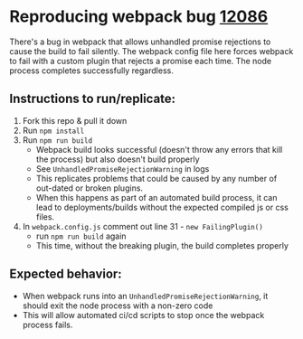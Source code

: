 # Reproducing webpack bug [12086](https://github.com/webpack/webpack/issues/12086)

There's a bug in webpack that allows unhandled promise rejections to cause the build to fail silently. The webpack config file here forces webpack to fail with a custom plugin that rejects a promise each time. The node process completes successfully regardless.


## Instructions to run/replicate:

1. Fork this repo & pull it down
2. Run `npm install`
3. Run `npm run build`
    * Webpack build looks successful (doesn't throw any errors that kill the process) but also doesn't build properly
    * See `UnhandledPromiseRejectionWarning` in logs
    * This replicates problems that could be caused by any number of out-dated or broken plugins.
    * When this happens as part of an automated build process, it can lead to deployments/builds without the expected compiled js or css files.
4. In `webpack.config.js` comment out line 31 - `new FailingPlugin()`
    * run `npm run build` again
    * This time, without the breaking plugin, the build completes properly

## Expected behavior:
* When webpack runs into an `UnhandledPromiseRejectionWarning`, it should exit the node process with a non-zero code
* This will allow automated ci/cd scripts to stop once the webpack process fails.
